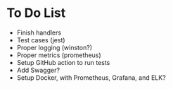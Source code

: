 # To Do List

* Finish handlers
* Test cases (jest)
* Proper logging (winston?)
* Proper metrics (prometheus)
* Setup GitHub action to run tests
* Add Swagger?
* Setup Docker, with Prometheus, Grafana, and ELK?

